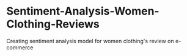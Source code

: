 # Sentiment-Analysis-Women-Clothing-Reviews
Creating sentiment analysis model for women clothing's review on e-commerce
